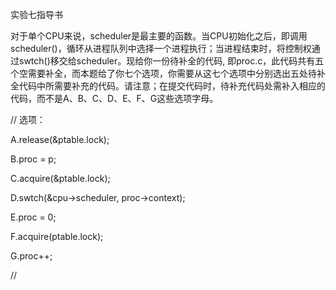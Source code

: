 实验七指导书

对于单个CPU来说，scheduler是最主要的函数。当CPU初始化之后，即调用scheduler()，循环从进程队列中选择一个进程执行；当进程结束时，将控制权通过swtch()移交给scheduler。现给你一份待补全的代码,
即proc.c，此代码共有五个空需要补全，而本题给了你七个选项，你需要从这七个选项中分别选出五处待补全代码中所需要补充的代码。请注意；在提交代码时，待补充代码处需补入相应的代码，而不是A、B、C、D、E、F、G这些选项字母。

//
选项：

A.release(&ptable.lock);

B.proc = p;

C.acquire(&ptable.lock);

D.swtch(&cpu->scheduler, proc->context);

E.proc = 0;

F.acquire(ptable.lock);

G.proc++;

//
